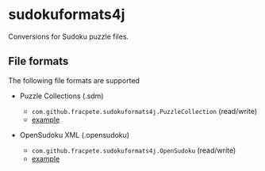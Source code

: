 # sudokuformats4j
Conversions for Sudoku puzzle files.

## File formats

The following file formats are supported

* Puzzle Collections (.sdm)

  * `com.github.fracpete.sudokuformats4j.PuzzleCollection` (read/write)
  * [example](src/main/java/com/github/fracpete/sudokuformats4j/examples/PuzzleCollectionExample.java)

* OpenSudoku XML (.opensudoku)

  * `com.github.fracpete.sudokuformats4j.OpenSudoku` (read/write)
  * [example](src/main/java/com/github/fracpete/sudokuformats4j/examples/OpenSudokuExample.java)

